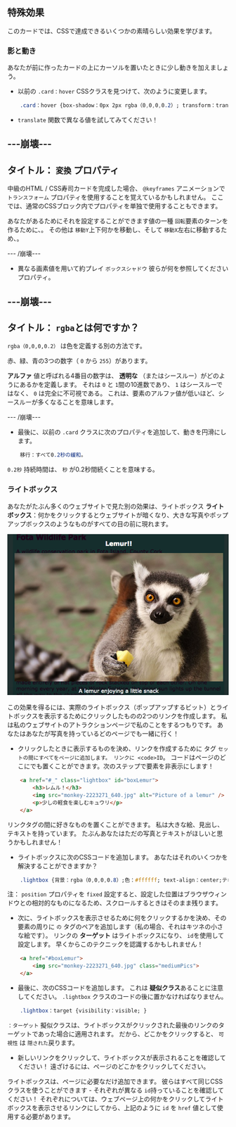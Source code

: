 ## 特殊効果

このカードでは、CSSで達成できるいくつかの素晴らしい効果を学びます。

### 影と動き

あなたが前に作ったカードの上にカーソルを置いたときに少し動きを加えましょう。

+ 以前の `.card：hover` CSSクラスを見つけて、次のように変更します。

```css
    .card：hover {box-shadow：0px 2px rgba（0,0,0,0.2）; transform：translateY（-2px）; }
```

+ `translate` 関数で異なる値を試してみてください！

## \---崩壊\---

## タイトル： `変換` プロパティ

中級のHTML / CSS寿司カードを完成した場合、 `@keyframes` アニメーションで `トランスフォーム` プロパティを使用することを覚えているかもしれません。 ここでは、通常のCSSブロック内でプロパティを単独で使用することもできます。

あなたがあるためにそれを設定することができます値の一種 `回転`要素のターンを作るために、。 その他は `移動Y`上下何かを移動し、そして `移動X`左右に移動するため、。

\--- /崩壊\---

+ 異なる画素値を用いて約プレイ `ボックスシャドウ` 彼らが何を参照してくださいプロパティ。 

## \---崩壊\---

## タイトル： `rgba`とは何ですか？

`rgba（0,0,0,0.2）` は色を定義する別の方法です。

赤、緑、青の3つの数字（ `0` から `255`）があります。

**アルファ** 値と呼ばれる4番目の数字は、 **透明な** （またはシースルー）がどのようにあるかを定義します。 それは `0` と `1`間の10進数であり、 `1` はシースルーではなく、 `0` は完全に不可視である。 これは、要素のアルファ値が低いほど、シースルーが多くなることを意味します。

\--- /崩壊\---

+ 最後に、以前の `.card` クラスに次のプロパティを追加して、動きを円滑にします。 

```css
    移行：すべて0.2秒の緩和。
```

`0.2秒` 持続時間は、 `秒` が0.2秒間続くことを意味する。

### ライトボックス

あなたがたぶん多くのウェブサイトで見た別の効果は、ライトボックス **ライトボックス**：何かをクリックするとウェブサイトが暗くなり、大きな写真やポップアップボックスのようなものがすべての目の前に現れます。

![ライトボックス効果の実際の効果](images/lightboxLemur.png)

この効果を得るには、実際のライトボックス（ポップアップするビット）とライトボックスを表示するためにクリックしたものの2つのリンクを作成します。 私は私のウェブサイトのアトラクションページで私のことをするつもりです。 あなたはあなたが写真を持っているどのページでも一緒に行く！

+ クリックしたときに表示するものを決め、リンクを作成するために</code> タグ `セットの間にすべてをページに追加します。 リンクに <code>ID`。 コードはページのどこにでも置くことができます。次のステップで要素を非表示にします！

```html
    <a href="#_" class="lightbox" id="boxLemur">
        <h3>レムル！</h3>
        <img src="monkey-2223271_640.jpg" alt="Picture of a lemur" />
        <p>少しの軽食を楽しむキュウリ</p>
    </a>
```

リンクタグの間に好きなものを置くことができます。 私は大きな絵、見出し、テキストを持っています。 たぶんあなたはただの写真とテキストがほしいと思うかもしれません！

+ ライトボックスに次のCSSコードを追加します。 あなたはそれのいくつかを解決することができますか？

```css
    .lightbox {背景：rgba（0,0,0,0.8）;色：#ffffff; text-align：center;テキスト装飾：なし;幅：100％;高さ：100％;トップ：0;左：0;位置：固定;可視性：非表示; z-インデックス：999; }
```

注： `position` プロパティを `fixed` 設定すると、設定した位置はブラウザウィンドウとの相対的なものになるため、スクロールするときはそのまま残ります。

+ 次に、ライトボックスを表示させるために何をクリックするかを決め、その要素の周りに `の` タグのペアを追加します（私の場合、それはキツネの小さな絵です）。 リンクの **ターゲット** はライトボックスになり、 `id`を使用して設定します。 早くからこのテクニックを認識するかもしれません！

```html
    <a href="#boxLemur">
        <img src="monkey-2223271_640.jpg" class="mediumPics">
    </a>
```

+ 最後に、次のCSSコードを追加します。 これは **疑似クラス**あることに注意してください。 `.lightbox` クラスのコードの後に​​置かなければなりません。

```css
    .lightbox：target {visibility：visible; }
```

`：ターゲット` 擬似クラスは、ライトボックスがクリックされた最後のリンクのターゲットであった場合に適用されます。 だから、どこかをクリックすると、 `可視性` は `隠された`戻ります。

+ 新しいリンクをクリックして、ライトボックスが表示されることを確認してください！ 遠ざけるには、ページのどこかをクリックしてください。

ライトボックスは、ページに必要なだけ追加できます。 彼らはすべて同じCSSクラスを使うことができます - それぞれが異なる `id`持っていることを確認してください！ それぞれについては、ウェブページ上の何かをクリックしてライトボックスを表示させるリンクにしてから、上記のように `id` を `href` 値として使用する必要があります。